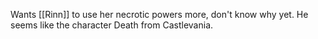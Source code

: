 Wants [[Rinn]] to use her necrotic powers more, don't know why yet. He seems like the character Death from Castlevania.

